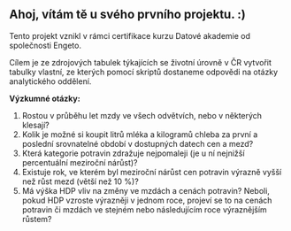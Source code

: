 ## Ahoj, vítám tě u svého prvního projektu. :) ##

Tento projekt vznikl v rámci certifikace kurzu Datové akademie od společnosti Engeto.

Cílem je ze zdrojových tabulek týkajících se životní úrovně v ČR vytvořit tabulky vlastní, ze kterých pomocí skriptů dostaneme odpovědi na otázky analytického oddělení.

**Výzkumné otázky:** 

1. Rostou v průběhu let mzdy ve všech odvětvích, nebo v některých klesají?
2. Kolik je možné si koupit litrů mléka a kilogramů chleba za první a poslední srovnatelné období v dostupných datech cen a mezd?
3. Která kategorie potravin zdražuje nejpomaleji (je u ní nejnižší percentuální meziroční nárůst)?
4. Existuje rok, ve kterém byl meziroční nárůst cen potravin výrazně vyšší než růst mezd (větší než 10 %)?
5. Má výška HDP vliv na změny ve mzdách a cenách potravin? Neboli, pokud HDP vzroste výrazněji v jednom roce, projeví se to na cenách potravin či mzdách ve stejném nebo následujícím roce výraznějším růstem?




